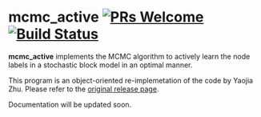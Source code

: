 # mcmc_active [![PRs Welcome](https://img.shields.io/badge/PRs-welcome-brightgreen.svg?style=flat-square)](http://makeapullrequest.com) [![Build Status](https://travis-ci.org/junipertcy/mcmc_active.svg?branch=master)](https://travis-ci.org/junipertcy/mcmc_active)

**mcmc_active** implements the MCMC algorithm to actively learn the node labels in a stochastic block model in an optimal manner.

This program is an object-oriented re-implemetation of the code by Yaojia Zhu. Please refer to the [original release page](https://github.com/everyxs/gephi-plugins/releases/tag/%40active).

Documentation will be updated soon.



